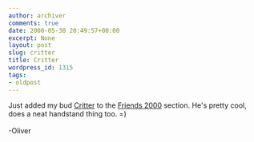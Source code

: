 ```yaml
---
author: archiver
comments: true
date: 2000-05-30 20:49:57+00:00
excerpt: None
layout: post
slug: critter
title: Critter
wordpress_id: 1315
tags:
- oldpost
---
```


Just added my bud <a href=http://www.oliverweb.com/friends2000/critter.shtml>Critter</a> to the <a href=http://www.oliverweb.com/friends2000/index.shtml>Friends 2000</a> section.  He's pretty cool, does a neat handstand thing too. =)<br /><br />-Oliver